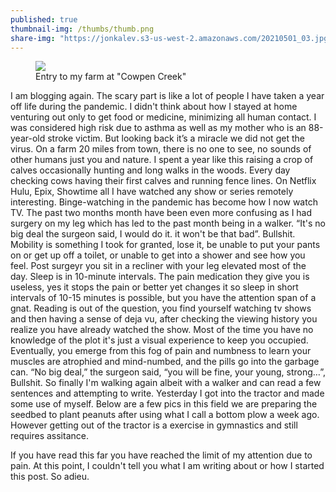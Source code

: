 ```yaml
---
published: true
thumbnail-img: /thumbs/thumb.png
share-img: "https://jonkalev.s3-us-west-2.amazonaws.com/20210501_03.jpg"
---
```


<figure>
<img src="https://jonkalev.s3-us-west-2.amazonaws.com/20210501_03.jpg">
<figcaption> Entry to my farm at "Cowpen Creek"</figcaption>
</figure>

I am blogging again. The scary part is like a lot of people I have taken a year off life during the pandemic. I didn't think about how I stayed at home venturing out only to get food or medicine, minimizing all human contact. I was considered high risk due to asthma as well as my mother who is an 88-year-old stroke victim. But looking back it’s a miracle we did not get the virus. 
 On a farm 20 miles from town, there is no one to see, no sounds of other humans just you and nature. I spent a year like this raising a crop of calves occasionally hunting and long walks in the woods. Every day checking cows having their first calves and running fence lines.
On Netflix Hulu, Epix, Showtime all I have watched any show or series remotely interesting. Binge-watching in the pandemic has become how I now watch TV.
The past two months month have been even more confusing as I had surgery on my leg which has led to the past month being in a walker.
“It's no big deal the surgeon said, I would do it. it won't be that bad”.
Bullshit.
Mobility is something I took for granted, lose it, be unable to put your pants on or get up off a toilet, or unable to get into a shower and see how you feel.
Post surgeyr you sit in a recliner with your leg elevated most of the day. Sleep is in 10-minute intervals. The pain medication they give you is useless, yes it stops the pain or better yet changes it so sleep in short intervals of 10-15 minutes is possible, but you have the attention span of a gnat. Reading is out of the question, you find yourself watching tv shows and then having a sense of deja vu, after checking the viewing history you realize you have already watched the show. Most of the time you have no knowledge of the plot it's just a visual experience to keep you occupied.
Eventually, you emerge from this fog of pain and numbness to learn your muscles are atrophied and mind-numbed, and the pills go into the garbage can.
“No big deal,” the surgeon said, “you will be fine, your young, strong…”,
Bullshit.
So finally I'm walking again albeit with a walker and can read a few sentences and attempting to write.
Yesterday I got into the tractor and made some use of myself. Below are a few pics in this field we are preparing the seedbed to plant peanuts after using what I call a bottom plow a week ago. However getting out of the tractor is a exercise in gymnastics and still requires assitance.

If you have read this far you have reached the limit of my attention due to pain.
At this point, I couldn't tell you what I am writing about or how I started this post.
So adieu.

